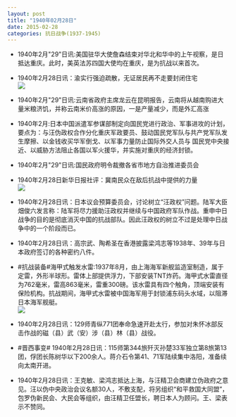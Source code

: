 ```yaml
---
layout: post
title: "1940年02月28日"
date: 2015-02-28
categories: 抗日战争(1937-1945)
---
```


<meta name="referrer" content="no-referrer" />

- 1940年2月"29"日讯:美国驻华大使詹森结束对华北和华中的上午视察，是日抵达重庆。此时，美英法苏四国大使均在重庆，是为抗战以来首次。 

- 1940年2月28日讯：渝实行强迫疏散，无证居民再不走要封闭住宅 <br/><img src="https://ww3.sinaimg.cn/large/aca367d8jw1eppfgx7ww0j207v0cfgmk.jpg" />

- 1940年2月"29"日讯:云南省政府主席龙云在昆明报告，云南将从越南购进大量米粮济饥，并称云南米价高涨的原因，一是产量减少，而是外汇高涨 

- 1940年2月:日本中国派遣军参谋部制定向国民党进行政治、军事进攻的计划，要点为：与汪伪政权合作分化重庆军政要员、鼓动国民党军队与共产党军队发生摩擦、以金钱收买华军倒戈、以军事力量防止国际外交人员与 国民党中央接近、以威胁方法阻止各国以军火援华，并实施对重庆的经济封锁。 

- 1940年2月"29"日讯:国民政府明令裁撤各省市地方自治推进委员会 

- 1940年2月28日新华日报社评：冀南民众在敌后抗战中提供的力量 <br/><img src="https://ww2.sinaimg.cn/large/aca367d8jw1eppc02b77mj211y0hcahp.jpg" />

- 1940年2月28日讯：日本议会预算委员会，讨论树立“汪政权”问题。陆军大臣畑俊六发言称：陆军将尽力援助汪政权并继续与中国政府军队作战。重申中日战争的目的是彻底消灭中国的抗战部队。因此汪政权的树立不过是处理中日战争中的一个阶段而已。 

- 1940年2月28日讯：高宗武、陶希圣在香港披露梁鸿志等1938年、39年与日本政府签订的各种密约八件。 

- #抗战装备#海甲式触发水雷:1937年8月，由上海海军新舰监造室制造，属于定雷，外形半球形。雷体上部提供浮力，下部安装TNT炸药。海甲式水雷直径为762毫米，雷高863毫米，雷重300磅。该水雷具有四个触角，顶端安装有保险机构。抗战期间，海甲式水雷被中国海军用于封锁浦东码头水域，以阻滞日本海军舰艇。 <br/><img src="https://ww4.sinaimg.cn/large/aca367d8jw1epoucwyy2rj20b40430t4.jpg" />

- 1940年2月28日讯：129师青纵771团奉命急速开赴太行，参加对朱怀冰部反击作战的磁（县）武（安）涉（县）林（县）战役。 

- #晋西事变# 1940年2月28日讯：115师第344旅歼灭孙楚33军独立第8旅第13团，俘团长陈树华以下200余人。蒋介石令第41、71军陆续集中洛阳，准备续向太南开进。  

- 1940年2月28日讯：王克敏、梁鸿志抵达上海，与汪精卫会商建立伪政府之意见。汪以伪中央政治会议名额30人，不敷支配，将另组织“和平救国大同盟”，包罗伪新民会、大民会等组织，由汪精卫任盟长，聘日本人为顾问。王、梁表示不赞同。 

